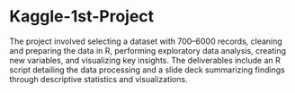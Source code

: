 # Kaggle-1st-Project
The project involved selecting a dataset with 700–6000 records, cleaning and preparing the data in R, performing exploratory data analysis, creating new variables, and visualizing key insights. The deliverables include an R script detailing the data processing and a slide deck summarizing findings through descriptive statistics and visualizations.
